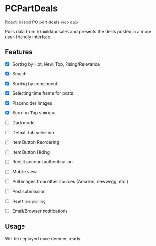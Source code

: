 # PCPartDeals
React-based PC part deals web app

Pulls data from /r/buildapcsales and presents the deals posted in a more user-friendly interface.

## Features
- [x] Sorting by Hot, New, Top, Rising/Relevance
- [x] Search 
- [x] Sorting by component
- [x] Selecting time frame for posts
- [x] Placeholder images
- [x] Scroll to Top shortcut
- [ ] Dark mode
- [ ] Default tab selection
- [ ] Item Button Reordering
- [ ] Item Button Hiding
- [ ] Reddit account authentication
- [ ] Mobile view
- [ ] Pull images from other sources (Amazon, newwegg, etc.)
- [ ] Post submission
- [ ] Real time polling
- [ ] Email/Browser notifications


## Usage
Will be deployed once deemed ready.
